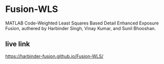 # Fusion-WLS
MATLAB Code-Weighted Least Squares Based Detail Enhanced Exposure Fusion,
authered by Harbinder Singh, Vinay Kumar, and Sunil Bhooshan.

## live link
https://harbinder-fusion.github.io/Fusion-WLS/
